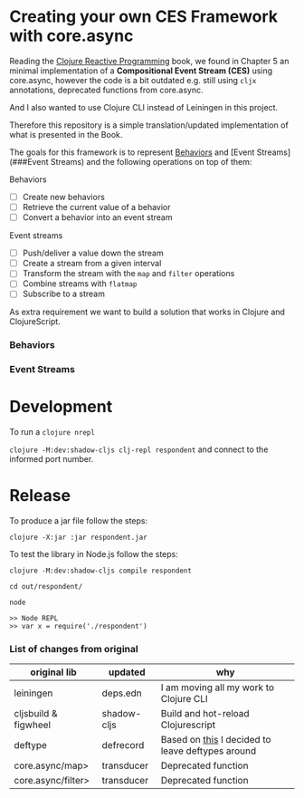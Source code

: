 # Creating your own CES Framework with core.async

Reading the [Clojure Reactive
Programming](https://www.packtpub.com/product/clojure-reactive-programming/9781783986668)
book, we found in Chapter 5 an minimal implementation of a
**Compositional Event Stream (CES)** using core.async, however the code is a bit
outdated e.g. still using `cljx` annotations, deprecated functions
from core.async.

And I also wanted to use Clojure CLI instead of Leiningen in this
project.


Therefore this repository is a simple translation/updated
implementation of what is presented in the Book.

The goals for this framework is to represent [Behaviors](###Behaviors)
and [Event Streams](###Event Streams) and the following operations on
top of them:

Behaviors
- [ ] Create new behaviors
- [ ] Retrieve the current value of a behavior
- [ ] Convert a behavior into an event stream

Event streams
- [ ] Push/deliver a value down the stream
- [ ] Create a stream from a given interval
- [ ] Transform the stream with the `map` and `filter` operations
- [ ] Combine streams with `flatmap`
- [ ] Subscribe to a stream

As extra requirement we want to build a solution that works in Clojure
and ClojureScript.


### Behaviors


### Event Streams


# Development

To run a `clojure nrepl`

`clojure -M:dev:shadow-cljs clj-repl respondent` and connect to the
informed port number.

# Release

To produce a jar file follow the steps:

```shell
clojure -X:jar :jar respondent.jar
```


To test the library in Node.js follow the steps:

```shell
clojure -M:dev:shadow-cljs compile respondent

cd out/respondent/

node

>> Node REPL
>> var x = require('./respondent')
```


### List of changes from original


| original lib         | updated     | why                                                                                                                              |
|----------------------|-------------|----------------------------------------------------------------------------------------------------------------------------------|
| leiningen            | deps.edn    | I am moving all my work to Clojure CLI                                                                                           |
| cljsbuild & figwheel | shadow-cljs | Build and hot-reload Clojurescript                                                                                               |
| deftype              | defrecord   | Based on [this](https://clojure.org/reference/datatypes#_why_have_both_deftype_and_defrecord) I decided to leave deftypes around |
| core.async/map>      | transducer  | Deprecated function                                                                                                              |
| core.async/filter>   | transducer  | Deprecated function                                                                                                              |

